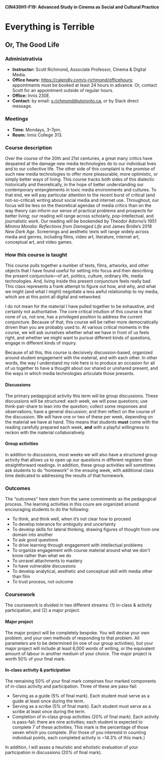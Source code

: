 #### CIN430H1-F19: Advanced Study in Cinema as Social and Cultural Practice

# Everything is Terrible
## Or, The Good Life

### Administrativia
* **Instructor:** Scott Richmond, Associate Professor, Cinema & Digital Media.
* **Office hours:** https://calendly.com/s-richmond/officehours; appointments must be booked at least 24 hours in advance. Or, contact Scott for an appointment outside of regular hours.
* **Office:** Innis 230E.
* **Contact:** by email: s.richmond@utoronto.ca, or by Slack direct message.

### Meetings
* **Time:** Mondays, 3–7pm.
* **Room:** Innis College 313.

### Course description
Over the course of the 20th and 21st centuries, a great many critics have despaired at the damage new media technologies do to our individual lives and to our collective life. The other side of this complaint is the promise of such new media technologies to offer more pleasurable, more optimistic, or simply better ways of living. This course tracks both sides of this dialectic historically and theoretically, in the hope of better understanding our contemporary entanglements in toxic media environments and cultures. To that end, we will pay particular attention to the recent burst of critical (and not-so-critical) writing about social media and internet use. Throughout, our focus will be less on the theoretical agendas of media critics than on the way theory can inform our sense of practical problems and prospects for better living; our reading will range across scholarly, pop-intellectual, and journalistic work. Our reading will be bookended by Theodor Adorno’s 1951 _Minima Moralia: Reflections from Damaged Life_ and James Bridle’s 2018 _New Dark Age_. Screenings and aesthetic texts will range widely across media and genres, including films, video art, literature, internet art, conceptual art, and video games.

### How this course is taught
This course pulls together a number of texts, films, artworks, and other objects that I have found useful for setting into focus and then describing the present conjuncture—of art, politics, culture, ordinary life, media technologies. And, living inside this present conjuncture feels really bad. This class represents a frank attempt to figure out how, and why, and what we might (and what I might) negotiate a less awful relationship to my media, which are at this point all digital and networked. 

I do not mean for the material I have pulled together to be exhaustive, and certainly not authoritative. The core critical intuition of this course is that none of us, not one, has a privileged position to address the current conjuncture. Because of that, this course will be rather more democratically driven than you are probably used to. At various critical moments in the course, we will ask ourselves whether what we have in front of us feels right, and whether we might want to pursue different kinds of questions, engage in different kinds of inquiry.

Because of all this, this course is decisively discussion-based, organized around student engagement with the material, and with each other. In other words, the way I understand my role here is to produce an occasion for all of us together to have a thought about our shared or unshared present, and the ways in which media technologies articulate those presents.

#### Discussions
The primary pedagogical activity this term will be group discussions. These discussions will be structured: each week, we will pose questions; use think-pair-share to lean into the question; collect some responses and observations; have a general discussion; and then reflect on the course of the discussion. We will have one or two of these per week, depending on the material we have at hand. This means that students **must** come with the reading carefully prepared each week, **and** with a playful willingness to reckon with the material collaboratively.

#### Group activities
In addition to discussions, most weeks we will also have a structured group activity that allows us to open up our questions in different registers than straightforward readings. In addition, these group activities will sometimes ask students to do “homework” in the ensuing week, with additional class time dedicated to addressing the results of that homework.

### Outcomes
The “outcomes” here stem from the same commiments as the pedagogical process. The learning activities in this coure are organized around encouraging students to do the following:
* To think, and think well, when it’s not clear how to proceed
* To develop tolerance for ambiguity and uncertainty
* To develop skills for lateral thinking, drawing figures of thought from one domain into another
* To ask good questions
* To drive learning through engagement with intellectual problems
* To organize engagement with course material around what we don't know rather than what we do
* To unravel attachments to mastery
* To have vulnerable discussions
* To develop analytical, aesthetic and conceptual skill with media other than film
* To trust process, not outcome

### Coursework
The coursework is divided in two different streams: (1) in-class & activity participation, and (2) a major project.

#### Major project
The major project will be completely bespoke. You will devise your own problem, and your own methods of responding to that problem. All parameters are to be determined (in one of our group activities), but your major project will include at least 6,000 words of writing, or the equivalent amount of labour in another medium of your choice. The major project is worth 50% of your final mark.

#### In-class activity & participation
The remaining 50% of your final mark compirses four marked components of in-class activity and participation. Three of these are pass-fail:
* Serving as a guide (5% of final mark). Each student must serve as a guide at least once during the term.
* Serving as a scribe (5% of final mark). Each student must serve as a scribe at least once during the term.
* Completion of in-class group activities (20% of final mark). Each activity is pass-fail; there are nine activities; each student is expected to complete 7 of these activities. This mark is the percentage of those seven which you complete. (For those of you interestd in counting individual points, each completed activity is ~14.3% of this mark.)

In addition, I will asses a heuristic and wholistic evaluation of your participation in discussions (20% of final mark).
